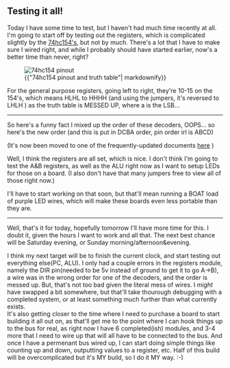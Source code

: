 ## Testing it all!

Today I have some time to test, but I haven't had much time recently at all.  I'm going to start off by testing out the registers, which is complicated slightly by the [74hc154's](https://www.jameco.com/Jameco/Products/ProdDS/45401.pdf), but not by much.  There's a lot that I have to make sure I wired right, and while I probably should have started earlier, now's a better time than never, right?

<figure>
  <div>
  <img src="{{site.url}}/assets/img/Screenshot_20250521_210250.png" alt="74hc154 pinout"/>
  </div>
  <figcaption>{{"74hc154 pinout and truth table"| markdownify}}</figcaption>
</figure>

For the general purpose registers, going left to right, they're 10-15 on the 154's, which means HLHL to HHHH (and using the jumpers, it's reversed to LHLH ) as the truth table is MESSED UP, where a is the LSB...

---

So here's a funny fact
I mixed up the order of these decoders, OOPS...
so here's the new order (and this is put in DCBA order, pin order irl is ABCD)

(It's now been moved to one of the frequently-updated documents [here](https://thecodingchicken.github.io/2020/01/01/color_design.html) )


Well, I think the registers are all set, which is nice.  I don't think I'm going to test the A&B registers, as well as the ALU right now as I want to setup LEDs for those on a board.  (I also don't have that many jumpers free to view all of those right now.)  

I'll have to start working on that soon, but that'll mean running a BOAT load of purple LED wires, which will make these boards even less portable than they are.  

---

Well, that's it for today, hopefully tomorrow I'll have more time for this.  I doubt it, given the hours I want to work and all that.  The next best chance will be Saturday evening, or Sunday morning/afternoon&evening.  

I think my next target will be to finish the current clock, and start testing out everything else(PC, ALU).  I only had a couple errors in the registers module, namely the DIR pin(needed to be 5v instead of ground to get it to go A->B), a wire was in the wrong order for one of the decoders, and the order is messed up.  But, that's not too bad given the literal mess of wires.  I _might_ have swapped a bit somewhere, but that'll take thourough debugging with a completed system, or at least something much further than what currently exists.  
It's also getting closer to the time where I need to purchase a board to start building it all out on, as that'll get me to the point where I can hook things up to the bus for real, as right now I have 6 completed(ish) modules, and 3-4 more that I need to wire up that will all have to be connected to the bus.  And once I have a permenant bus wired up, I can start doing simple things like counting up and down, outputting values to a register, etc.  Half of this build will be overcomplicated but it's MY build, so I do it MY way.  :-)
